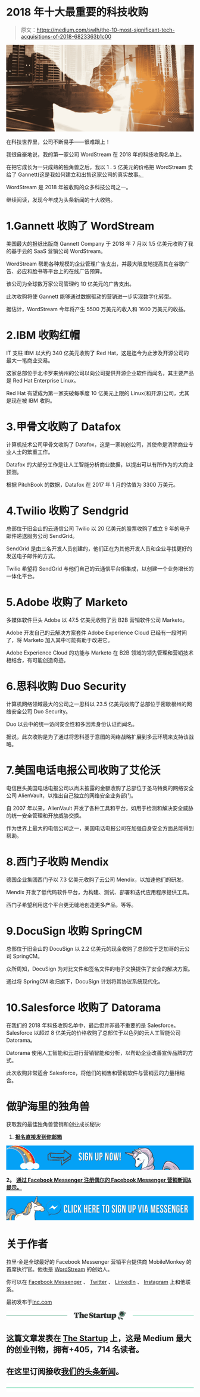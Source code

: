 # 2018 年十大最重要的科技收购

> 原文：<https://medium.com/swlh/the-10-most-significant-tech-acquisitions-of-2018-6823363b1c00>

![](img/bb3511ff4921dabbd6e7c1429cf34cd0.png)

在科技世界里，公司不断易手——很难跟上！

我很自豪地说，我的第一家公司 WordStream 在 2018 年的科技收购名单上。

在把它成长为一只成熟的独角兽之后，我以 1 . 5 亿美元的价格把 WordStream 卖给了 Gannett(这是我如何建立和出售这家公司的真实故事[。](https://www.inc.com/larry-kim/how-to-start-a-business-from-ground-zero-to-a-6-figure-exit.html)

WordStream 是 2018 年被收购的众多科技公司之一。

继续阅读，发现今年成为头条新闻的十大收购。

# 1.Gannett 收购了 WordStream

美国最大的报纸出版商 Gannett Company 于 2018 年 7 月以 1.5 亿美元收购了我的基于云的 SaaS 营销公司 WordStream。

WordStream 帮助各种规模的企业管理广告支出，并最大限度地提高其在谷歌广告、必应和脸书等平台上的在线广告预算。

该公司为全球数万家公司管理约 10 亿美元的广告支出。

此次收购将使 Gannett 能够通过数据驱动的营销进一步实现数字化转型。

据估计，WordStream 今年将产生 5500 万美元的收入和 1600 万美元的收益。

# 2.IBM 收购红帽

IT 支柱 IBM 以大约 340 亿美元收购了 Red Hat，这是迄今为止涉及开源公司的最大一笔商业交易。

这家总部位于北卡罗来纳州的公司以向公司提供开源企业软件而闻名，其主要产品是 Red Hat Enterprise Linux。

Red Hat 有望成为第一家突破每季度 10 亿美元上限的 Linux(和开源)公司，尤其是现在被 IBM 收购。

# 3.甲骨文收购了 Datafox

计算机技术公司甲骨文收购了 Datafox，这是一家初创公司，其使命是消除商业专业人士的繁重工作。

Datafox 的大部分工作是让人工智能分析商业数据，以提出可以有所作为的大商业预测。

根据 PitchBook 的数据，Datafox 在 2017 年 1 月的估值为 3300 万美元。

# 4.Twilio 收购了 Sendgrid

总部位于旧金山的云通信公司 Twilio 以 20 亿美元的股票收购了成立 9 年的电子邮件递送服务公司 SendGrid。

SendGrid 是由三名开发人员创建的，他们正在为其他开发人员和企业寻找更好的发送电子邮件的方式。

Twilio 希望将 SendGrid 与他们自己的云通信平台相集成，以创建一个业务增长的一体化平台。

# 5.Adobe 收购了 Marketo

多媒体软件巨头 Adobe 以 47.5 亿美元收购了云 B2B 营销软件公司 Marketo。

Adobe 开发自己的云解决方案套件 Adobe Experience Cloud 已经有一段时间了，将 Marketo 加入其中可能有助于改进它。

Adobe Experience Cloud 的功能与 Marketo 在 B2B 领域的领先管理和营销技术相结合，有可能创造奇迹。

# 6.思科收购 Duo Security

计算机网络领域最大的公司之一思科以 23.5 亿美元收购了总部位于密歇根州的网络安全公司 Duo Security。

Duo 以云中的统一访问安全性和多因素身份认证而闻名。

据说，此次收购是为了通过将思科基于意图的网络战略扩展到多云环境来支持该战略。

# 7.美国电话电报公司收购了艾伦沃

电信巨头美国电话电报公司以尚未披露的金额收购了总部位于圣马特奥的网络安全公司 AlienVault，以推出自己独立的网络安全业务部门。

自 2007 年以来，AlienVault 开发了各种工具和平台，如用于检测和解决安全威胁的统一安全管理和开放威胁交换。

作为世界上最大的电信公司之一，美国电话电报公司在加强自身安全方面总能得到帮助。

# 8.西门子收购 Mendix

德国企业集团西门子以 7.3 亿美元收购了云公司 Mendix，以加速他们的研发。

Mendix 开发了低代码软件平台，为构建、测试、部署和迭代应用程序提供工具。

西门子希望利用这个平台更无缝地创造更多产品，等等。

# 9.DocuSign 收购 SpringCM

总部位于旧金山的 DocuSign 以 2.2 亿美元的现金收购了总部位于芝加哥的云公司 SpringCM。

众所周知，DocuSign 为对比文件和签名文件的电子交换提供了安全的解决方案。

通过将 SpringCM 收归旗下，DocuSign 计划将其协议系统现代化。

# 10.Salesforce 收购了 Datorama

在我们的 2018 年科技收购名单中，最后但并非最不重要的是 Salesforce。Salesforce 以超过 8 亿美元的价格收购了总部位于以色列的云人工智能公司 Datorama。

Datorama 使用人工智能和云进行营销智能和分析，以帮助企业改善宣传品牌的方式。

此次收购非常适合 Salesforce，将他们的销售和营销软件与营销云的力量相结合。

# 做驴海里的独角兽

获取我的最佳独角兽营销和创业成长秘诀:

1.  [**报名直接发到你邮箱**](https://mobilemonkey.com/blog-subscription)

[![](img/7af4f0ecd8d0cd7e575e62f9ab590a21.png)](https://mobilemonkey.com/blog-subscription)

**2。** [**通过 Facebook Messenger 注册偶尔的 Facebook Messenger 营销新闻&提示。**](http://m.me/447438332063924?ref=e58448cdd16367419b279793544e132f5388067506f92c92e6)

[![](img/260d015c73c515be52998e6b6ca17fc8.png)](https://www.messenger.com/t/447438332063924/?ref=e58448cdd16367419b279793544e132f5388067506f92c92e6&messaging_source=source%3Apages%3Amessage_shortlink)

# 关于作者

拉里·金是全球最好的 Facebook Messenger 营销平台提供商 MobileMonkey 的首席执行官。他也是 [WordStream](http://www.wordstream.com/) 的创始人。

你可以在 [Facebook Messenger](http://m.me/447438332063924?ref=e58448cdd16367419b279793544e132f5388067506f92c92e6) 、 [Twitter](https://twitter.com/larrykim) 、 [LinkedIn](https://www.linkedin.com/in/larrykim) 、 [Instagram](https://www.instagram.com/kim_larry/) 上和他联系。

最初发布于[Inc.com](https://www.inc.com/larry-kim/the-most-significant-tech-acquisitions-of-2018.html)

[![](img/308a8d84fb9b2fab43d66c117fcc4bb4.png)](https://medium.com/swlh)

## 这篇文章发表在 [The Startup](https://medium.com/swlh) 上，这是 Medium 最大的创业刊物，拥有+405，714 名读者。

## 在这里订阅接收[我们的头条新闻](http://growthsupply.com/the-startup-newsletter/)。

[![](img/b0164736ea17a63403e660de5dedf91a.png)](https://medium.com/swlh)